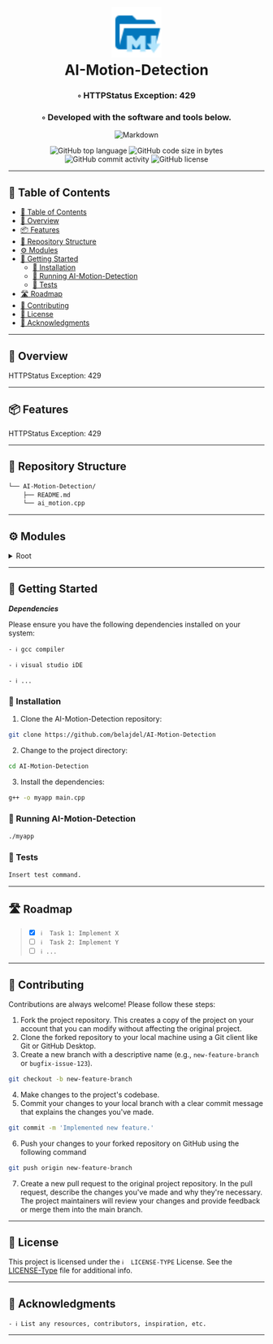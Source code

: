<div align="center">
<h1 align="center">
<img src="https://raw.githubusercontent.com/PKief/vscode-material-icon-theme/ec559a9f6bfd399b82bb44393651661b08aaf7ba/icons/folder-markdown-open.svg" width="100" />
<br>AI-Motion-Detection
</h1>
<h3>◦ HTTPStatus Exception: 429</h3>
<h3>◦ Developed with the software and tools below.</h3>

<p align="center">
<img src="https://img.shields.io/badge/Markdown-000000.svg?style&logo=Markdown&logoColor=white" alt="Markdown" />
</p>
<img src="https://img.shields.io/github/languages/top/belajdel/AI-Motion-Detection?style&color=5D6D7E" alt="GitHub top language" />
<img src="https://img.shields.io/github/languages/code-size/belajdel/AI-Motion-Detection?style&color=5D6D7E" alt="GitHub code size in bytes" />
<img src="https://img.shields.io/github/commit-activity/m/belajdel/AI-Motion-Detection?style&color=5D6D7E" alt="GitHub commit activity" />
<img src="https://img.shields.io/github/license/belajdel/AI-Motion-Detection?style&color=5D6D7E" alt="GitHub license" />
</div>

---

## 📖 Table of Contents
- [📖 Table of Contents](#-table-of-contents)
- [📍 Overview](#-overview)
- [📦 Features](#-features)
- [📂 Repository Structure](#-repository-structure)
- [⚙️ Modules](#modules)
- [🚀 Getting Started](#-getting-started)
    - [🔧 Installation](#-installation)
    - [🤖 Running AI-Motion-Detection](#-running-AI-Motion-Detection)
    - [🧪 Tests](#-tests)
- [🛣 Roadmap](#-roadmap)
- [🤝 Contributing](#-contributing)
- [📄 License](#-license)
- [👏 Acknowledgments](#-acknowledgments)

---


## 📍 Overview

HTTPStatus Exception: 429

---

## 📦 Features

HTTPStatus Exception: 429

---


## 📂 Repository Structure

```sh
└── AI-Motion-Detection/
    ├── README.md
    └── ai_motion.cpp
```


---

## ⚙️ Modules

<details closed><summary>Root</summary>

| File                                                                                     | Summary                   |
| ---                                                                                      | ---                       |
| [ai_motion.cpp](https://github.com/belajdel/AI-Motion-Detection/blob/main/ai_motion.cpp) | HTTPStatus Exception: 429 |

</details>

---

## 🚀 Getting Started

***Dependencies***

Please ensure you have the following dependencies installed on your system:

`- ℹ️ gcc compiler`

`- ℹ️ visual studio iDE`

`- ℹ️ ...`

### 🔧 Installation

1. Clone the AI-Motion-Detection repository:
```sh
git clone https://github.com/belajdel/AI-Motion-Detection
```

2. Change to the project directory:
```sh
cd AI-Motion-Detection
```

3. Install the dependencies:
```sh
g++ -o myapp main.cpp
```

### 🤖 Running AI-Motion-Detection

```sh
./myapp
```

### 🧪 Tests
```sh
Insert test command.
```

---


## 🛣 Roadmap

> - [X] `ℹ️  Task 1: Implement X`
> - [ ] `ℹ️  Task 2: Implement Y`
> - [ ] `ℹ️ ...`


---

## 🤝 Contributing

Contributions are always welcome! Please follow these steps:
1. Fork the project repository. This creates a copy of the project on your account that you can modify without affecting the original project.
2. Clone the forked repository to your local machine using a Git client like Git or GitHub Desktop.
3. Create a new branch with a descriptive name (e.g., `new-feature-branch` or `bugfix-issue-123`).
```sh
git checkout -b new-feature-branch
```
4. Make changes to the project's codebase.
5. Commit your changes to your local branch with a clear commit message that explains the changes you've made.
```sh
git commit -m 'Implemented new feature.'
```
6. Push your changes to your forked repository on GitHub using the following command
```sh
git push origin new-feature-branch
```
7. Create a new pull request to the original project repository. In the pull request, describe the changes you've made and why they're necessary.
The project maintainers will review your changes and provide feedback or merge them into the main branch.

---

## 📄 License

This project is licensed under the `ℹ️  LICENSE-TYPE` License. See the [LICENSE-Type](LICENSE) file for additional info.

---

## 👏 Acknowledgments

`- ℹ️ List any resources, contributors, inspiration, etc.`

---
